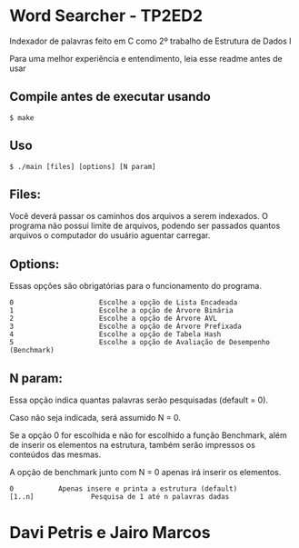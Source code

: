 Word Searcher - TP2ED2
=============

Indexador de palavras feito em C como 2º trabalho de Estrutura de Dados I

Para uma melhor experiência e entendimento, leia esse readme antes de usar


Compile antes de executar usando
----------

	$ make

Uso
----------

	$ ./main [files] [options] [N param]

Files:
----------
Você deverá passar os caminhos dos arquivos a serem indexados. O programa não possui limite de arquivos, podendo ser passados quantos arquivos o computador do usuário aguentar carregar.

Options:
----------
Essas opções são obrigatórias para o funcionamento do programa.

    0                     Escolhe a opção de Lista Encadeada
    1                     Escolhe a opção de Árvore Binária
    2                     Escolhe a opção de Árvore AVL
    3                     Escolhe a opção de Árvore Prefixada
    4                     Escolhe a opção de Tabela Hash
    5                     Escolhe a opção de Avaliação de Desempenho (Benchmark)

N param:
----------
Essa opção indica quantas palavras serão pesquisadas (default = 0).

Caso não seja indicada, será assumido N = 0.

Se a opção 0 for escolhida e não for escolhido a função Benchmark, além de inserir os elementos na estrutura, também serão impressos os conteúdos das mesmas.

A opção de benchmark junto com N = 0 apenas irá inserir os elementos.
  
    0			Apenas insere e printa a estrutura (default)
    [1..n]		        Pesquisa de 1 até n palavras dadas	


Davi Petris e Jairo Marcos
=============

